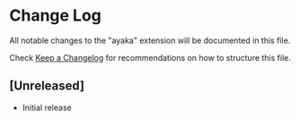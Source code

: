 # Change Log

All notable changes to the "ayaka" extension will be documented in this file.

Check [Keep a Changelog](http://keepachangelog.com/) for recommendations on how to structure this file.

## [Unreleased]

- Initial release

